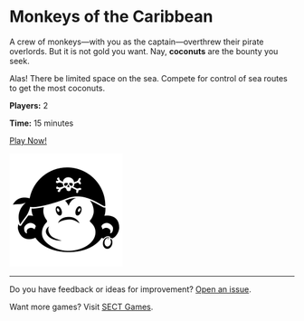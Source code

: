 # Monkeys of the Caribbean

A crew of monkeys&mdash;with you as the captain&mdash;overthrew their pirate overlords. But it is not gold you want. Nay, **coconuts** are the bounty you seek.

Alas! There be limited space on the sea. Compete for control of sea routes to get the most coconuts.

**Players:** 2

**Time:** 15 minutes

[Play Now!](https://skedwards88.github.io/monkeys/)

![Game icon](src/images/monkey_3.svg)

---

Do you have feedback or ideas for improvement? [Open an issue](https://github.com/skedwards88/monkeys/issues/new).

Want more games? Visit [SECT Games](https://skedwards88.github.io/portfolio/).
